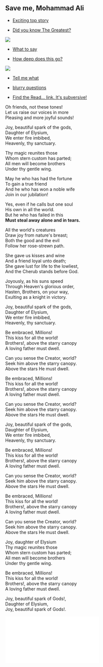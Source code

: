 ## Save me, Mohammad Ali

* [Exciting top story](dtm_cop_lies.html)

* [Did you know The Greatest?](ali2.html)

![](img/fashionkiss.gif)

* [What to say](tweet.html)

* [How deep does this go?](y1x.html)

![](img/kvv.gif)

* [Tell me what](one.html)

* [blurry questions](bl.html)

* [Find the Read... link. It's subversive!](http://murphy-dempsey.us/)

Oh friends, not these tones!  
Let us raise our voices in more  
Pleasing and more joyful sounds!

Joy, beautiful spark of the gods,  
Daughter of Elysium,  
We enter fire imbibed,  
Heavenly, thy sanctuary.  

Thy magic reunites those  
Whom stern custom has parted;  
All men will become brothers  
Under thy gentle wing.  

May he who has had the fortune  
To gain a true friend  
And he who has won a noble wife  
Join in our jubilation!  

Yes, even if he calls but one soul  
His own in all the world.  
But he who has failed in this  
**Must steal away alone and in tears.**  

All the world's creatures  
Draw joy from nature's breast;  
Both the good and the evil  
Follow her rose-strewn path.  

She gave us kisses and wine  
And a friend loyal unto death;  
She gave lust for life to the lowliest,  
And the Cherub stands before God.  

Joyously, as his suns speed  
Through Heaven's glorious order,  
Hasten, Brothers, on your way,  
Exulting as a knight in victory.

Joy, beautiful spark of the gods,  
Daughter of Elysium,  
We enter fire imbibed,  
Heavenly, thy sanctuary.

Be embraced, Millions!  
This kiss for all the world!  
Brothers!, above the starry canopy  
A loving father must dwell.

Can you sense the Creator, world?  
Seek him above the starry canopy.  
Above the stars He must dwell.

Be embraced, Millions!  
This kiss for all the world!  
Brothers!, above the starry canopy  
A loving father must dwell.

Can you sense the Creator, world?  
Seek him above the starry canopy.  
Above the stars He must dwell.

Joy, beautiful spark of the gods,  
Daughter of Elysium,  
We enter fire imbibed,  
Heavenly, thy sanctuary.

Be embraced, Millions!  
This kiss for all the world!  
Brothers!, above the starry canopy  
A loving father must dwell.

Can you sense the Creator, world?  
Seek him above the starry canopy.  
Above the stars He must dwell.

Be embraced, Millions!  
This kiss for all the world!  
Brothers!, above the starry canopy  
A loving father must dwell.

Can you sense the Creator, world?  
Seek him above the starry canopy.  
Above the stars He must dwell.

Joy, daughter of Elysium  
Thy magic reunites those  
Whom stern custom has parted;  
All men will become brothers  
Under thy gentle wing.

Be embraced, Millions!  
This kiss for all the world!  
Brothers!, above the starry canopy  
A loving father must dwell.

Joy, beautiful spark of Gods!,  
Daughter of Elysium,  
Joy, beautiful spark of Gods!.

![Really Dreamy](animateS2.html)


